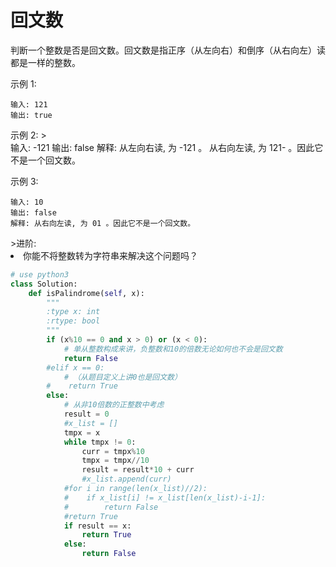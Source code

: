 # 回文数
判断一个整数是否是回文数。回文数是指正序（从左向右）和倒序（从右向左）读都是一样的整数。

示例 1:

><div>
	输入: 121
	输出: true
</div>
示例 2:
><div>
	输入: -121
	输出: false
	解释: 从左向右读, 为 -121 。 从右向左读, 为 121- 。因此它不是一个回文数。
</div>

示例 3:
><div>
	输入: 10
	输出: false
	解释: 从右向左读, 为 01 。因此它不是一个回文数。
</div>
>进阶:
	<li>
	你能不将整数转为字符串来解决这个问题吗？
	</li>

```python
# use python3
class Solution:
    def isPalindrome(self, x):
        """
        :type x: int
        :rtype: bool
        """
        if (x%10 == 0 and x > 0) or (x < 0):
            # 单从整数构成来讲，负整数和10的倍数无论如何也不会是回文数
            return False
        #elif x == 0:
            # （从题目定义上讲0也是回文数）
        #    return True
        else:
            # 从非10倍数的正整数中考虑
            result = 0
            #x_list = []
            tmpx = x
            while tmpx != 0:
                curr = tmpx%10
                tmpx = tmpx//10
                result = result*10 + curr
                #x_list.append(curr)
            #for i in range(len(x_list)//2):
            #    if x_list[i] != x_list[len(x_list)-i-1]:
            #        return False
            #return True
            if result == x:
                return True
            else:
                return False
```
